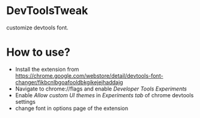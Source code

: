 # DevToolsTweak


customize devtools font.


# How to use?

- Install the extension from https://chrome.google.com/webstore/detail/devtools-font-changer/fikbcnlbgoafooldbkgikejejhaddajg
- Navigate to chrome://flags and enable *Developer Tools Experiments*
- Enable *Allow custom UI themes* in *Experiments tab* of chrome devtools settings
- change font in options page of the extension
